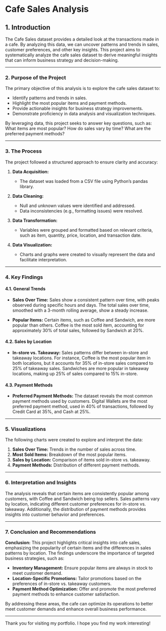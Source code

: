 # Cafe Sales Analysis

## **1. Introduction**

The Cafe Sales dataset provides a detailed look at the transactions made in a cafe. By analyzing this data, we can uncover patterns and trends in sales, customer preferences, and other key insights. This project aims to systematically analyze the cafe sales dataset to derive meaningful insights that can inform business strategy and decision-making.

---

### **2. Purpose of the Project**

The primary objective of this analysis is to explore the cafe sales dataset to:

- Identify patterns and trends in sales.
- Highlight the most popular items and payment methods.
- Provide actionable insights for business strategy improvements.
- Demonstrate proficiency in data analysis and visualization techniques.

By leveraging data, this project seeks to answer key questions, such as: What items are most popular? How do sales vary by time? What are the preferred payment methods?

---

### **3. The Process**

The project followed a structured approach to ensure clarity and accuracy:

1. **Data Acquisition:**

   - The dataset was loaded from a CSV file using Python’s pandas library.

2. **Data Cleaning:**

   - Null and unknown values were identified and addressed.
   - Data inconsistencies (e.g., formatting issues) were resolved.

3. **Data Transformation:**

   - Variables were grouped and formatted based on relevant criteria, such as item, quantity, price, location, and transaction date.

4. **Data Visualization:**

   - Charts and graphs were created to visually represent the data and facilitate interpretation.

---

### **4. Key Findings**

#### **4.1. General Trends**

- **Sales Over Time:**
  Sales show a consistent pattern over time, with peaks observed during specific hours and days. The total sales over time, smoothed with a 3-month rolling average, show a steady increase.

- **Popular Items:**
  Certain items, such as Coffee and Sandwich, are more popular than others. Coffee is the most sold item, accounting for approximately 30% of total sales, followed by Sandwich at 20%.

#### **4.2. Sales by Location**

- **In-store vs. Takeaway:**
  Sales patterns differ between in-store and takeaway locations. For instance, Coffee is the most popular item in both locations, but it accounts for 35% of in-store sales compared to 25% of takeaway sales. Sandwiches are more popular in takeaway locations, making up 25% of sales compared to 15% in-store.

#### **4.3. Payment Methods**

- **Preferred Payment Methods:**
  The dataset reveals the most common payment methods used by customers. Digital Wallets are the most preferred payment method, used in 40% of transactions, followed by Credit Card at 35%, and Cash at 25%.

---

### **5. Visualizations**

The following charts were created to explore and interpret the data:

1. **Sales Over Time:** Trends in the number of sales across time.
2. **Most Sold Items:** Breakdown of the most popular items.
3. **Sales by Location:** Comparison of items sold in-store vs. takeaway.
4. **Payment Methods:** Distribution of different payment methods.

---

### **6. Interpretation and Insights**

The analysis reveals that certain items are consistently popular among customers, with Coffee and Sandwich being top sellers. Sales patterns vary by location, indicating different customer preferences for in-store vs. takeaway. Additionally, the distribution of payment methods provides insights into customer behavior and preferences.

---

### **7. Conclusion and Recommendations**

**Conclusion:**
This project highlights critical insights into cafe sales, emphasizing the popularity of certain items and the differences in sales patterns by location. The findings underscore the importance of targeted business strategies, such as:

- **Inventory Management:** Ensure popular items are always in stock to meet customer demand.
- **Location-Specific Promotions:** Tailor promotions based on the preferences of in-store vs. takeaway customers.
- **Payment Method Optimization:** Offer and promote the most preferred payment methods to enhance customer satisfaction.

By addressing these areas, the cafe can optimize its operations to better meet customer demands and enhance overall business performance.

---

Thank you for visiting my portfolio. I hope you find my work interesting!
